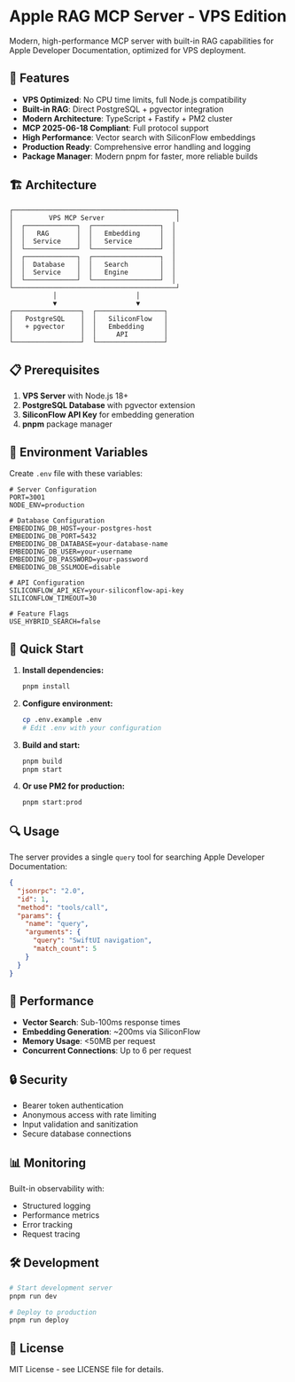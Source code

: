 # Apple RAG MCP Server - VPS Edition

Modern, high-performance MCP server with built-in RAG capabilities for Apple Developer Documentation, optimized for VPS deployment.

## 🚀 Features

- **VPS Optimized**: No CPU time limits, full Node.js compatibility
- **Built-in RAG**: Direct PostgreSQL + pgvector integration
- **Modern Architecture**: TypeScript + Fastify + PM2 cluster
- **MCP 2025-06-18 Compliant**: Full protocol support
- **High Performance**: Vector search with SiliconFlow embeddings
- **Production Ready**: Comprehensive error handling and logging
- **Package Manager**: Modern pnpm for faster, more reliable builds

## 🏗️ Architecture

```
┌─────────────────────────────────────────┐
│         VPS MCP Server                  │
│  ┌─────────────┐  ┌─────────────────┐  │
│  │   RAG       │  │   Embedding     │  │
│  │  Service    │  │   Service       │  │
│  └─────────────┘  └─────────────────┘  │
│  ┌─────────────┐  ┌─────────────────┐  │
│  │  Database   │  │   Search        │  │
│  │  Service    │  │   Engine        │  │
│  └─────────────┘  └─────────────────┘  │
└─────────────────────────────────────────┘
           │                    │
           ▼                    ▼
┌─────────────────┐  ┌─────────────────┐
│   PostgreSQL    │  │   SiliconFlow   │
│   + pgvector    │  │   Embedding     │
│                 │  │     API         │
└─────────────────┘  └─────────────────┘
```

## 📋 Prerequisites

1. **VPS Server** with Node.js 18+
2. **PostgreSQL Database** with pgvector extension
3. **SiliconFlow API Key** for embedding generation
4. **pnpm** package manager

## 🔧 Environment Variables

Create `.env` file with these variables:

```env
# Server Configuration
PORT=3001
NODE_ENV=production

# Database Configuration
EMBEDDING_DB_HOST=your-postgres-host
EMBEDDING_DB_PORT=5432
EMBEDDING_DB_DATABASE=your-database-name
EMBEDDING_DB_USER=your-username
EMBEDDING_DB_PASSWORD=your-password
EMBEDDING_DB_SSLMODE=disable

# API Configuration
SILICONFLOW_API_KEY=your-siliconflow-api-key
SILICONFLOW_TIMEOUT=30

# Feature Flags
USE_HYBRID_SEARCH=false
```

## 🚀 Quick Start

1. **Install dependencies:**
   ```bash
   pnpm install
   ```

2. **Configure environment:**
   ```bash
   cp .env.example .env
   # Edit .env with your configuration
   ```

3. **Build and start:**
   ```bash
   pnpm build
   pnpm start
   ```

4. **Or use PM2 for production:**
   ```bash
   pnpm start:prod
   ```

## 🔍 Usage

The server provides a single `query` tool for searching Apple Developer Documentation:

```json
{
  "jsonrpc": "2.0",
  "id": 1,
  "method": "tools/call",
  "params": {
    "name": "query",
    "arguments": {
      "query": "SwiftUI navigation",
      "match_count": 5
    }
  }
}
```

## 🎯 Performance

- **Vector Search**: Sub-100ms response times
- **Embedding Generation**: ~200ms via SiliconFlow
- **Memory Usage**: <50MB per request
- **Concurrent Connections**: Up to 6 per request

## 🔒 Security

- Bearer token authentication
- Anonymous access with rate limiting
- Input validation and sanitization
- Secure database connections

## 📊 Monitoring

Built-in observability with:
- Structured logging
- Performance metrics
- Error tracking
- Request tracing

## 🛠️ Development

```bash
# Start development server
pnpm run dev

# Deploy to production
pnpm run deploy
```

## 📝 License

MIT License - see LICENSE file for details.
